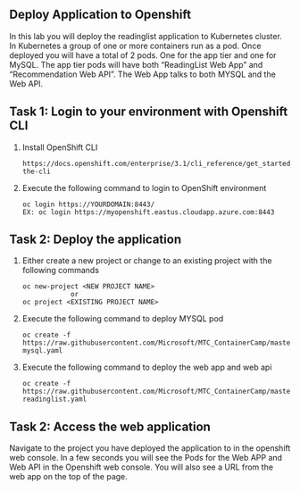 ## Deploy Application to Openshift
In this lab you will deploy the readinglist application to Kubernetes cluster. In Kubernetes a group of one or more containers run as a pod. Once deployed you will have a total of 2 pods. One for the app tier and one for MySQL. The app tier pods will have both “ReadingList Web App” and “Recommendation Web API”. The Web App talks to both MYSQL and the Web API. 

## Task 1: Login to your environment with Openshift CLI

1. Install OpenShift CLI
    ```
    https://docs.openshift.com/enterprise/3.1/cli_reference/get_started_cli.html#installing-the-cli
    ```

2. Execute the following command to login to OpenShift environment
   ```
   oc login https://YOURDOMAIN:8443/
   EX: oc login https://myopenshift.eastus.cloudapp.azure.com:8443
   ```

## Task 2: Deploy the application 
 
 1. Either create a new project or change to an existing project with the following commands
    ```
    oc new-project <NEW PROJECT NAME>   
                or 
    oc project <EXISTING PROJECT NAME>
    ```

 2. Execute the following command to deploy MYSQL pod
    ```
    oc create -f  https://raw.githubusercontent.com/Microsoft/MTC_ContainerCamp/master/modules/openshift/openshift-mysql.yaml 
    ```

 3. Execute the following command to deploy the web app and web api
    ```
    oc create -f https://raw.githubusercontent.com/Microsoft/MTC_ContainerCamp/master/modules/openshift/openshift-readinglist.yaml 
    ```
## Task 2: Access the web application
Navigate to the project you have deployed the application to in the openshift web console. In a few seconds you will see the Pods for the Web APP and Web API in the Openshift web console. You will also see a URL from the web app on the top of the page.




